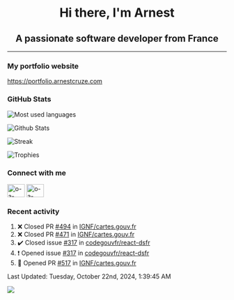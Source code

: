 <h1 align="center">Hi there, I'm Arnest</h1>
<h2 align="center">A passionate software developer from France</h2>

---

### My portfolio website

https://portfolio.arnestcruze.com

### GitHub Stats

![Most used languages](https://github-readme-stats.vercel.app/api/top-langs/?username=ocruze&langs_count=10&layout=compact&hide=tsql)

![Github Stats](https://github-readme-stats.vercel.app/api?username=ocruze&count_private=true&show_icons=true&title_color=fff&text_color=fff&bg_color=30,36d1dc,904e95)

![Streak](https://github-readme-streak-stats.herokuapp.com/?user=ocruze&)

![Trophies](https://github-profile-trophy.vercel.app/?username=ocruze)

### Connect with me

<p align="left">
  <a href="mailto:o.cruze@live.com" target="blank"><img align="center" src="https://upload.wikimedia.org/wikipedia/commons/d/df/Microsoft_Office_Outlook_%282018%E2%80%93present%29.svg" alt="o-a-cruze" height="30" width="40" /></a>
  <a href="https://linkedin.com/in/o-a-cruze" target="blank"><img align="center" src="https://raw.githubusercontent.com/rahuldkjain/github-profile-readme-generator/master/src/images/icons/Social/linked-in-alt.svg" alt="o-a-cruze" height="30" width="40" /></a>
</p>

### Recent activity

<!--RECENT_ACTIVITY:start-->
1. ❌ Closed PR [#494](https://github.com/IGNF/cartes.gouv.fr/pull/494) in [IGNF/cartes.gouv.fr](https://github.com/IGNF/cartes.gouv.fr)
2. ❌ Closed PR [#471](https://github.com/IGNF/cartes.gouv.fr/pull/471) in [IGNF/cartes.gouv.fr](https://github.com/IGNF/cartes.gouv.fr)
3. ✔️ Closed issue [#317](https://github.com/codegouvfr/react-dsfr/issues/317) in [codegouvfr/react-dsfr](https://github.com/codegouvfr/react-dsfr)
4. ❗️ Opened issue [#317](https://github.com/codegouvfr/react-dsfr/issues/317) in [codegouvfr/react-dsfr](https://github.com/codegouvfr/react-dsfr)
5. 💪 Opened PR [#517](https://github.com/IGNF/cartes.gouv.fr/pull/517) in [IGNF/cartes.gouv.fr](https://github.com/IGNF/cartes.gouv.fr)
<!--RECENT_ACTIVITY:end-->

<!--RECENT_ACTIVITY:last_update-->
Last Updated: Tuesday, October 22nd, 2024, 1:39:45 AM
<!--RECENT_ACTIVITY:last_update_end-->

[![](https://visitcount.itsvg.in/api?id=ocruze&label=Profile%20Views&pretty=false)](https://visitcount.itsvg.in)
